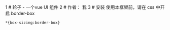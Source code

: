 1  # 轮子 - 一个vue UI 组件
2  # 作者： 我 
3  # 安装
  使用本框架前，请在 css 中开启 border-box
  ```
  *{box-sizing:border-box}
  ```
